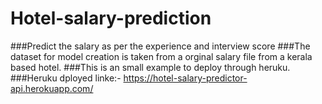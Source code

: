 # Hotel-salary-prediction
###Predict the salary as per the experience and interview score
###The dataset for model creation is taken from a orginal salary file from a kerala based hotel.
###This is an small example to deploy through heruku.
###Heruku dployed linke:- https://hotel-salary-predictor-api.herokuapp.com/
